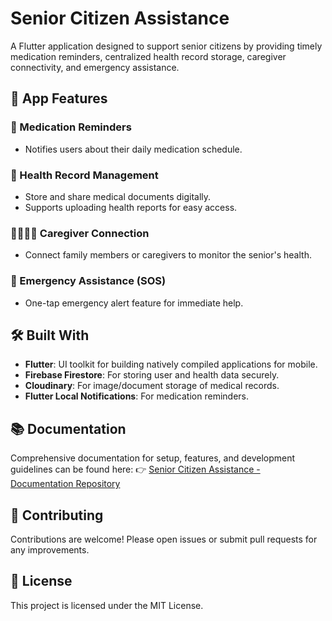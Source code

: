 # Senior Citizen Assistance

A Flutter application designed to support senior citizens by providing timely medication reminders, centralized health record storage, caregiver connectivity, and emergency assistance.

## 📱 App Features

### 💊 Medication Reminders
- Notifies users about their daily medication schedule.

### 📂 Health Record Management
- Store and share medical documents digitally.
- Supports uploading health reports for easy access.

### 👨‍👩‍👧‍👦 Caregiver Connection
- Connect family members or caregivers to monitor the senior's health.

### 🚨 Emergency Assistance (SOS)
- One-tap emergency alert feature for immediate help.

## 🛠️ Built With

- **Flutter**: UI toolkit for building natively compiled applications for mobile.
- **Firebase Firestore**: For storing user and health data securely.
- **Cloudinary**: For image/document storage of medical records.
- **Flutter Local Notifications**: For medication reminders.

## 📚 Documentation

Comprehensive documentation for setup, features, and development guidelines can be found here:
👉 [Senior Citizen Assistance - Documentation Repository](https://github.com/YashRahate/MPL_PRACTICALS)

## 🤝 Contributing

Contributions are welcome! Please open issues or submit pull requests for any improvements.

## 📝 License

This project is licensed under the MIT License.
